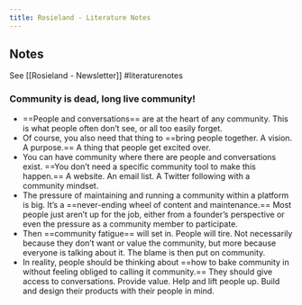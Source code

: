 ```yaml
---
title: Rosieland - Literature Notes
---
```

##  Notes
See [[Rosieland - Newsletter]]
#literaturenotes 
### Community is dead, long live community!
- ==People and conversations== are at the heart of any community. This is what people often don’t see, or all too easily forget.
- Of course, you also need that thing to ==bring people together. A vision. A purpose.== A thing that people get excited over.
- You can have community where there are people and conversations exist. ==You don’t need a specific community tool to make this happen.== A website. An email list. A Twitter following with a community mindset.
- The pressure of maintaining and running a community within a platform is big. It’s a ==never-ending wheel of content and maintenance.== Most people just aren’t up for the job, either from a founder’s perspective or even the pressure as a community member to participate.
- Then ==community fatigue== will set in. People will tire. Not necessarily because they don’t want or value the community, but more because everyone is talking about it. The blame is then put on community.
- In reality, people should be thinking about ==how to bake community in without feeling obliged to calling it community.== They should give access to conversations. Provide value. Help and lift people up. Build and design their products with their people in mind.



